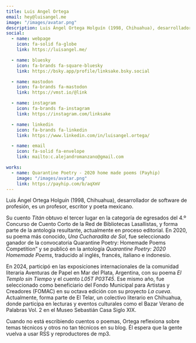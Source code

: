 ```yaml
---
title: Luis Angel Ortega
email: hey@luisangel.me
image: "/images/avatar.png"
description: Luis Ángel Ortega Holguín (1998, Chihuahua), desarrollador de software de profesión, es un profesor, escritor y poeta mexicano.
social:
  - name: webpage
    icon: fa-solid fa-globe
    link: https://luisangel.me/

  - name: bluesky
    icon: fa-brands fa-square-bluesky
    link: https://bsky.app/profile/linksake.bsky.social

  - name: mastodon
    icon: fa-brands fa-mastodon
    link: https://vmst.io/@link

  - name: instagram
    icon: fa-brands fa-instagram
    link: https://instagram.com/linksake

  - name: linkedin
    icon: fa-brands fa-linkedin
    link: https://www.linkedin.com/in/luisangel.ortega/

  - name: email
    icon: fa-solid fa-envelope
    link: mailto:c.alejandromanzano@gmail.com

works:
  - name: Quarantine Poetry - 2020 home made poems (Payhip)
    image: "/images/avatar.png"
    link: https://payhip.com/b/aqXmV
---
```


Luis Ángel Ortega Holguín (1998, Chihuahua), desarrollador de software de profesión, es un profesor, escritor y poeta mexicano.

Su cuento *Titán* obtuvo el tercer lugar en la categoría de egresados del 4.º Concurso de Cuento Corto de la Red de Bibliotecas Lasallistas, y forma parte de la antología resultante, actualmente en proceso editorial. En 2020, su poema más conocido, *Una Cucharadita de Sol*, fue seleccionado ganador de la convocatoria Quarantine Poetry: Homemade Poems Competition” y se publicó en la antología *Quarantine Poetry: 2020 Homemade Poems*, traducido al inglés, francés, italiano e indonesio.

En 2024, participó en las exposiciones internacionales de la comunidad literaria Aventuras de Papel en Mar del Plata, Argentina, con su poema *El Templo sin Tiempo* y el cuento *L05T P03T45*. Ese mismo año, fue seleccionado como beneficiario del Fondo Municipal para Artistas y Creadores (FOMAC) en su octava edición con su proyecto *La cueva*. Actualmente, forma parte de El Telar, un colectivo literario en Chihuahua, donde participa en lecturas y eventos culturales como el Bazar Verano de Palabras Vol. 2 en el Museo Sebastián Casa Siglo XIX.

Cuando no está escribiendo cuentos o poemas, Ortega reflexiona sobre temas técnicos y otros no tan técnicos en su blog. Él espera que la gente vuelva a usar RSS y reproductores de mp3.
